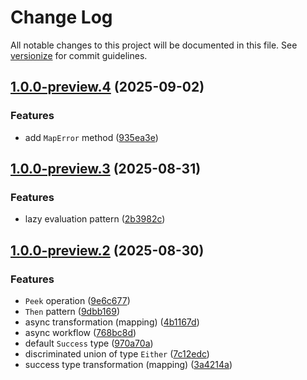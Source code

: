 # Change Log

All notable changes to this project will be documented in this file. See [versionize](https://github.com/versionize/versionize) for commit guidelines.

<a name="1.0.0-preview.4"></a>
## [1.0.0-preview.4](https://www.github.com/aliastopan/AliasTopan.EitherPattern/releases/tag/v1.0.0-preview.4) (2025-09-02)

### Features

* add `MapError` method ([935ea3e](https://www.github.com/aliastopan/AliasTopan.EitherPattern/commit/935ea3e06f54ebb4c486618b2af18965eeb2af70))

<a name="1.0.0-preview.3"></a>
## [1.0.0-preview.3](https://www.github.com/aliastopan/AliasTopan.EitherPattern/releases/tag/v1.0.0-preview.3) (2025-08-31)

### Features

* lazy evaluation pattern ([2b3982c](https://www.github.com/aliastopan/AliasTopan.EitherPattern/commit/2b3982c18de5cd50cfe9049952d4c254e47e73c9))

<a name="1.0.0-preview.2"></a>
## [1.0.0-preview.2](https://www.github.com/aliastopan/AliasTopan.EitherPattern/releases/tag/v1.0.0-preview.2) (2025-08-30)

### Features

* `Peek` operation ([9e6c677](https://www.github.com/aliastopan/AliasTopan.EitherPattern/commit/9e6c677e602a22b47d5264916ce87bfc593694f0))
* `Then` pattern ([9dbb169](https://www.github.com/aliastopan/AliasTopan.EitherPattern/commit/9dbb169eb121ca9517861769690cc9f89a74702e))
* async transformation (mapping) ([4b1167d](https://www.github.com/aliastopan/AliasTopan.EitherPattern/commit/4b1167dd4a243a678f729de215921b5b975e9688))
* async workflow ([768bc8d](https://www.github.com/aliastopan/AliasTopan.EitherPattern/commit/768bc8d767697204491ad893e39ec7e89156f09c))
* default `Success` type ([970a70a](https://www.github.com/aliastopan/AliasTopan.EitherPattern/commit/970a70a5db389ec8a16cf76ace67f52a7abde59b))
* discriminated union of type `Either` ([7c12edc](https://www.github.com/aliastopan/AliasTopan.EitherPattern/commit/7c12edcc09004397733bc8ce8744906faacb1bb8))
* success type transformation (mapping) ([3a4214a](https://www.github.com/aliastopan/AliasTopan.EitherPattern/commit/3a4214af0f21279bfd29026b200ff7455dbe6e7b))

